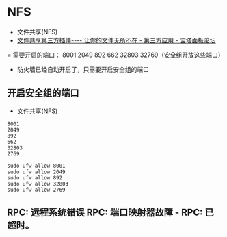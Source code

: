 # NFS

- 文件共享(NFS)
- [文件共享第三方插件---- 让你的文件无所不在 - 第三方应用 - 宝塔面板论坛](https://www.bt.cn/bbs/thread-21265-1-1.html)

= 需要开启的端口： 8001 2049 892 662 32803 32769（安全组开放这些端口）

- 防火墙已经自动开启了，只需要开启安全组的端口

## 开启安全组的端口

- 文件共享(NFS)

```port
8001
2049
892
662
32803
2769

sudo ufw allow 8001
sudo ufw allow 2049
sudo ufw allow 892
sudo ufw allow 32803
sudo ufw allow 2769

```

## RPC: 远程系统错误 RPC: 端口映射器故障 - RPC: 已超时。
